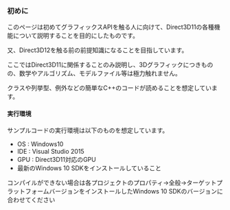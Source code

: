 ### 初めに
このページは初めてグラフィックスAPIを触る人に向けて、Direct3D11の各種機能について説明することを目的にしたものです。

又、Direct3D12を触る前の前提知識になることを目指しています。

ここではDirect3D11に関係することのみ説明し、3Dグラフィックにつきものの、数学やアルゴリズム、モデルファイル等は極力触れません。

クラスや列挙型、例外などの簡単なC++のコードが読めることを想定しています。

#### 実行環境

サンプルコードの実行環境は以下のものを想定しています。

* OS : Windows10
* IDE : Visual Studio 2015
* GPU : Direct3D11対応のGPU
* 最新のWindows 10 SDKをインストールしていること

コンパイルができない場合は各プロジェクトのプロパティ->全般->ターゲットプラットフォームバージョンをインストールしたWindows 10 SDKのバージョンに合わせてください

